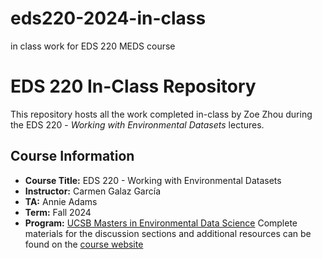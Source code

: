 # eds220-2024-in-class
in class work for EDS 220 MEDS course
# EDS 220 In-Class Repository
This repository hosts all the work completed in-class by Zoe Zhou during the EDS 220 - *Working with Environmental Datasets* lectures.
## Course Information
- **Course Title:** EDS 220 - Working with Environmental Datasets
- **Instructor:** Carmen Galaz García
- **TA:** Annie Adams
- **Term:** Fall 2024
- **Program:** [UCSB Masters in Environmental Data Science](https://bren.ucsb.edu/masters-programs/master-environmental-data-science)
Complete materials for the discussion sections and additional resources can be found on the [course website](https://meds-eds-220.github.io/MEDS-eds-220-course/discussion-sections/discussion-sections-listing.html)